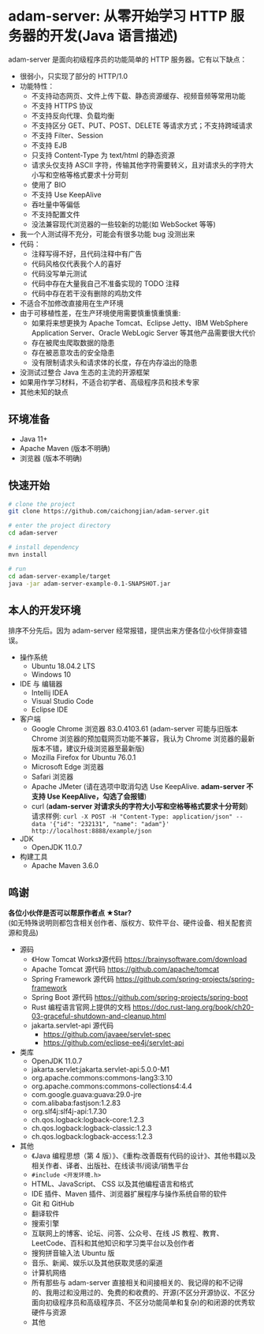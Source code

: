 # adam-server: 从零开始学习 HTTP 服务器的开发(Java 语言描述)

adam-server 是面向初级程序员的功能简单的 HTTP 服务器。它有以下缺点：

- 很弱小，只实现了部分的 HTTP/1.0
- 功能特性：
  - 不支持动态网页、文件上传下载、静态资源缓存、视频音频等常用功能
  - 不支持 HTTPS 协议
  - 不支持反向代理、负载均衡
  - 不支持区分 GET、PUT、POST、DELETE 等请求方式；不支持跨域请求
  - 不支持 Filter、Session
  - 不支持 EJB
  - 只支持 Content-Type 为 text/html 的静态资源
  - 请求头仅支持 ASCII 字符，传输其他字符需要转义，且对请求头的字符大小写和空格等格式要求十分苛刻
  - 使用了 BIO
  - 不支持 Use KeepAlive
  - 吞吐量中等偏低
  - 不支持配置文件
  - 没法兼容现代浏览器的一些较新的功能(如 WebSocket 等等)
- 我一个人测试得不充分，可能会有很多功能 bug 没测出来
- 代码：
  - 注释写得不好，且代码注释中有广告
  - 代码风格仅代表我个人的喜好
  - 代码没写单元测试
  - 代码中存在大量我自己不准备实现的 TODO 注释
  - 代码中存在若干没有删除的鸡肋文件
- 不适合不加修改直接用在生产环境
- 由于可移植性差，在生产环境使用需要慎重慎重慎重:
  - 如果将来想更换为 Apache Tomcat、Eclipse Jetty、IBM WebSphere Application Server、Oracle WebLogic Server 等其他产品需要很大代价
  - 存在被爬虫爬取数据的隐患
  - 存在被恶意攻击的安全隐患
  - 没有限制请求头和请求体的长度，存在内存溢出的隐患
- 没测试过整合 Java 生态的主流的开源框架
- 如果用作学习材料，不适合初学者、高级程序员和技术专家
- 其他未知的缺点

## 环境准备

- Java 11+
- Apache Maven (版本不明确)
- 浏览器 (版本不明确)

## 快速开始

```bash
# clone the project
git clone https://github.com/caichongjian/adam-server.git

# enter the project directory
cd adam-server

# install dependency
mvn install

# run
cd adam-server-example/target
java -jar adam-server-example-0.1-SNAPSHOT.jar
```

## 本人的开发环境

排序不分先后。因为 adam-server 经常报错，提供出来方便各位小伙伴排查错误。

- 操作系统
  - Ubuntu 18.04.2 LTS
  - Windows 10
- IDE 与 编辑器
  - Intellij IDEA
  - Visual Studio Code
  - Eclipse IDE
- 客户端
  - Google Chrome 浏览器 83.0.4103.61 (adam-server 可能与旧版本 Chrome 浏览器的预加载网页功能不兼容，我认为 Chrome 浏览器的最新版本不错，建议升级浏览器至最新版)
  - Mozilla Firefox for Ubuntu 76.0.1
  - Microsoft Edge 浏览器
  - Safari 浏览器
  - Apache JMeter (请在选项中取消勾选 Use KeepAlive. **adam-server 不支持 Use KeepAlive，勾选了会报错**)
  - curl (**adam-server 对请求头的字符大小写和空格等格式要求十分苛刻**) 请求样例: `curl -X POST -H "Content-Type: application/json" --data '{"id": "232131", "name": "adam"}' http://localhost:8888/example/json`
- JDK
  - OpenJDK 11.0.7
- 构建工具
  - Apache Maven 3.6.0

## 鸣谢

**各位小伙伴是否可以帮原作者点 ★Star?**  
(如无特殊说明则都包含相关创作者、版权方、软件平台、硬件设备、相关配套资源和竞品)

- 源码
  - 《How Tomcat Works》源代码 https://brainysoftware.com/download
  - Apache Tomcat 源代码 https://github.com/apache/tomcat
  - Spring Framework 源代码 https://github.com/spring-projects/spring-framework
  - Spring Boot 源代码 https://github.com/spring-projects/spring-boot
  - Rust 编程语言官网上提供的文档 https://doc.rust-lang.org/book/ch20-03-graceful-shutdown-and-cleanup.html
  - jakarta.servlet-api 源代码
    - https://github.com/javaee/servlet-spec
    - https://github.com/eclipse-ee4j/servlet-api
- 类库
  - OpenJDK 11.0.7
  - jakarta.servlet:jakarta.servlet-api:5.0.0-M1
  - org.apache.commons:commons-lang3:3.10
  - org.apache.commons:commons-collections4:4.4
  - com.google.guava:guava:29.0-jre
  - com.alibaba:fastjson:1.2.83
  - org.slf4j:slf4j-api:1.7.30
  - ch.qos.logback:logback-core:1.2.3
  - ch.qos.logback:logback-classic:1.2.3
  - ch.qos.logback:logback-access:1.2.3
- 其他
  - 《Java 编程思想（第 4 版）》、《重构:改善既有代码的设计》、其他书籍以及相关作者、译者、出版社、在线读书/阅读/销售平台
  - `#include <开发环境.h>`
  - HTML、JavaScript、 CSS 以及其他编程语言和格式
  - IDE 插件、Maven 插件、浏览器扩展程序与操作系统自带的软件
  - Git 和 GitHub
  - 翻译软件
  - 搜索引擎
  - 互联网上的博客、论坛、问答、公众号、在线 JS 教程、教育、LeetCode、百科和其他知识和学习类平台以及创作者
  - 搜狗拼音输入法 Ubuntu 版
  - 音乐、新闻、娱乐以及其他获取灵感的渠道
  - 计算机网络
  - 所有那些与 adam-server 直接相关和间接相关的、我记得的和不记得的、我用过和没用过的、免费的和收费的、开源(不区分开源协议、不区分面向初级程序员和高级程序员、不区分功能简单和复杂)的和闭源的优秀软硬件与资源
  - 其他
